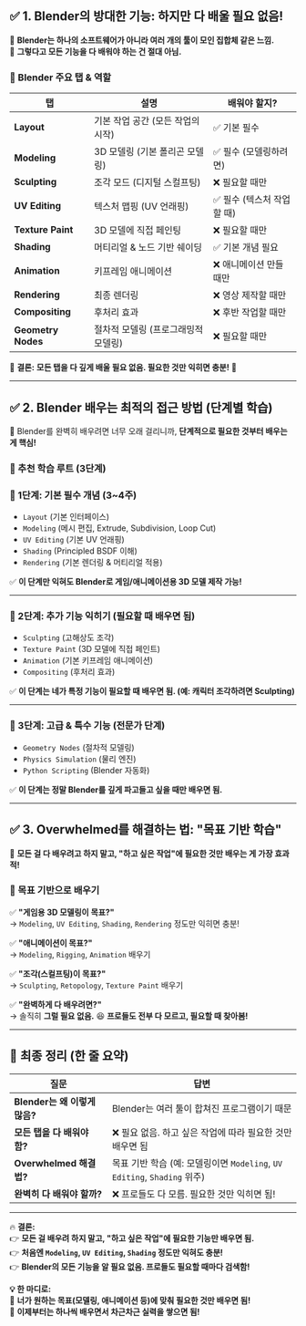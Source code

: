 ## ✅ **1. Blender의 방대한 기능: 하지만 다 배울 필요 없음!**

📌 **Blender는 하나의 소프트웨어가 아니라 여러 개의 툴이 모인 집합체 같은 느낌.**  
📌 **그렇다고 모든 기능을 다 배워야 하는 건 절대 아님.**

### **🚀 Blender 주요 탭 & 역할**

|**탭**|**설명**|**배워야 할지?**|
|---|---|---|
|**Layout**|기본 작업 공간 (모든 작업의 시작)|✅ 기본 필수|
|**Modeling**|3D 모델링 (기본 폴리곤 모델링)|✅ 필수 (모델링하려면)|
|**Sculpting**|조각 모드 (디지털 스컬프팅)|❌ 필요할 때만|
|**UV Editing**|텍스처 맵핑 (UV 언래핑)|✅ 필수 (텍스처 작업할 때)|
|**Texture Paint**|3D 모델에 직접 페인팅|❌ 필요할 때만|
|**Shading**|머티리얼 & 노드 기반 쉐이딩|✅ 기본 개념 필요|
|**Animation**|키프레임 애니메이션|❌ 애니메이션 만들 때만|
|**Rendering**|최종 렌더링|❌ 영상 제작할 때만|
|**Compositing**|후처리 효과|❌ 후반 작업할 때만|
|**Geometry Nodes**|절차적 모델링 (프로그래밍적 모델링)|❌ 필요할 때만|

📌 **결론:** **모든 탭을 다 깊게 배울 필요 없음. 필요한 것만 익히면 충분!** 🎯

---

## ✅ **2. Blender 배우는 최적의 접근 방법 (단계별 학습)**

📌 Blender를 완벽히 배우려면 너무 오래 걸리니까, **단계적으로 필요한 것부터 배우는 게 핵심!**

### **🚀 추천 학습 루트 (3단계)**

### **🎯 1단계: 기본 필수 개념 (3~4주)**

- `Layout` (기본 인터페이스)
- `Modeling` (메시 편집, Extrude, Subdivision, Loop Cut)
- `UV Editing` (기본 UV 언래핑)
- `Shading` (Principled BSDF 이해)
- `Rendering` (기본 렌더링 & 머티리얼 적용)

✅ **이 단계만 익혀도 Blender로 게임/애니메이션용 3D 모델 제작 가능!**

---

### **🎯 2단계: 추가 기능 익히기 (필요할 때 배우면 됨)**

- `Sculpting` (고해상도 조각)
- `Texture Paint` (3D 모델에 직접 페인트)
- `Animation` (기본 키프레임 애니메이션)
- `Compositing` (후처리 효과)

✅ **이 단계는 네가 특정 기능이 필요할 때 배우면 됨. (예: 캐릭터 조각하려면 Sculpting)**

---

### **🎯 3단계: 고급 & 특수 기능 (전문가 단계)**

- `Geometry Nodes` (절차적 모델링)
- `Physics Simulation` (물리 엔진)
- `Python Scripting` (Blender 자동화)

✅ **이 단계는 정말 Blender를 깊게 파고들고 싶을 때만 배우면 됨.**

---

## ✅ **3. Overwhelmed를 해결하는 법: "목표 기반 학습"**

📌 **모든 걸 다 배우려고 하지 말고, "하고 싶은 작업"에 필요한 것만 배우는 게 가장 효과적!**

### **🚀 목표 기반으로 배우기**

✅ **"게임용 3D 모델링이 목표?"**  
→ `Modeling`, `UV Editing`, `Shading`, `Rendering` 정도만 익히면 충분!

✅ **"애니메이션이 목표?"**  
→ `Modeling`, `Rigging`, `Animation` 배우기

✅ **"조각(스컬프팅)이 목표?"**  
→ `Sculpting`, `Retopology`, `Texture Paint` 배우기

✅ **"완벽하게 다 배우려면?"**  
→ 솔직히 **그럴 필요 없음.** 😆 **프로들도 전부 다 모르고, 필요할 때 찾아봄!**

---

## 🚀 **최종 정리 (한 줄 요약)**

|**질문**|**답변**|
|---|---|
|**Blender는 왜 이렇게 많음?**|Blender는 여러 툴이 합쳐진 프로그램이기 때문|
|**모든 탭을 다 배워야 함?**|❌ 필요 없음. 하고 싶은 작업에 따라 필요한 것만 배우면 됨|
|**Overwhelmed 해결법?**|목표 기반 학습 (예: 모델링이면 `Modeling`, `UV Editing`, `Shading` 위주)|
|**완벽히 다 배워야 할까?**|❌ 프로들도 다 모름. 필요한 것만 익히면 됨!|

---

🔥 **결론:**  
👉 **모든 걸 배우려 하지 말고, "하고 싶은 작업"에 필요한 기능만 배우면 됨.**  
👉 **처음엔 `Modeling`, `UV Editing`, `Shading` 정도만 익혀도 충분!**  
👉 **Blender의 모든 기능을 알 필요 없음. 프로들도 필요할 때마다 검색함!**

**💡 한 마디로:**  
🚀 **너가 원하는 목표(모델링, 애니메이션 등)에 맞춰 필요한 것만 배우면 됨!**  
🚀 **이제부터는 하나씩 배우면서 차근차근 실력을 쌓으면 됨!**
